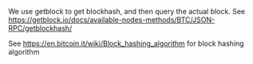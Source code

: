We use getblock to get blockhash, and then query the actual block. See https://getblock.io/docs/available-nodes-methods/BTC/JSON-RPC/getblockhash/

See https://en.bitcoin.it/wiki/Block_hashing_algorithm for block hashing algorithm